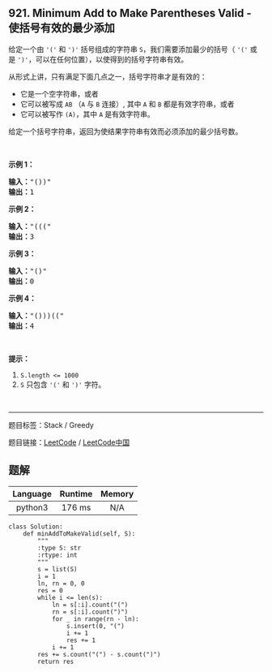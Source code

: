 ## 921. Minimum Add to Make Parentheses Valid - 使括号有效的最少添加

<!--If you want to use the English description, use `question.content` instead-->

<p>给定一个由&nbsp;<code>&#39;(&#39;</code>&nbsp;和&nbsp;<code>&#39;)&#39;</code>&nbsp;括号组成的字符串 <code>S</code>，我们需要添加最少的括号（ <code>&#39;(&#39;</code>&nbsp;或是&nbsp;<code>&#39;)&#39;</code>，可以在任何位置），以使得到的括号字符串有效。</p>

<p>从形式上讲，只有满足下面几点之一，括号字符串才是有效的：</p>

<ul>
	<li>它是一个空字符串，或者</li>
	<li>它可以被写成&nbsp;<code>AB</code>&nbsp;（<code>A</code>&nbsp;与&nbsp;<code>B</code>&nbsp;连接）, 其中&nbsp;<code>A</code> 和&nbsp;<code>B</code>&nbsp;都是有效字符串，或者</li>
	<li>它可以被写作&nbsp;<code>(A)</code>，其中&nbsp;<code>A</code>&nbsp;是有效字符串。</li>
</ul>

<p>给定一个括号字符串，返回为使结果字符串有效而必须添加的最少括号数。</p>

<p>&nbsp;</p>

<p><strong>示例 1：</strong></p>

<pre><strong>输入：</strong>&quot;())&quot;
<strong>输出：</strong>1
</pre>

<p><strong>示例 2：</strong></p>

<pre><strong>输入：</strong>&quot;(((&quot;
<strong>输出：</strong>3
</pre>

<p><strong>示例 3：</strong></p>

<pre><strong>输入：</strong>&quot;()&quot;
<strong>输出：</strong>0
</pre>

<p><strong>示例 4：</strong></p>

<pre><strong>输入：</strong>&quot;()))((&quot;
<strong>输出：</strong>4</pre>

<p>&nbsp;</p>

<p><strong>提示：</strong></p>

<ol>
	<li><code>S.length &lt;= 1000</code></li>
	<li><code>S</code> 只包含&nbsp;<code>&#39;(&#39;</code> 和&nbsp;<code>&#39;)&#39;</code>&nbsp;字符。</li>
</ol>

<p>&nbsp;</p>



-----

题目标签：Stack / Greedy

题目链接：[LeetCode](https://leetcode.com/problems/minimum-add-to-make-parentheses-valid/description/)  /  [LeetCode中国](https://leetcode-cn.com/problems/minimum-add-to-make-parentheses-valid/description/)

## 题解



| Language | Runtime | Memory |
|:---:|:---:|:---:|
| python3  | 176  ms | N/A |

```python3
class Solution:
    def minAddToMakeValid(self, S):
        """
        :type S: str
        :rtype: int
        """
        s = list(S)
        i = 1
        ln, rn = 0, 0
        res = 0
        while i <= len(s):
            ln = s[:i].count("(")
            rn = s[:i].count(")")
            for _ in range(rn - ln):
                s.insert(0, "(")
                i += 1
                res += 1
            i += 1
        res += s.count("(") - s.count(")")
        return res
```
